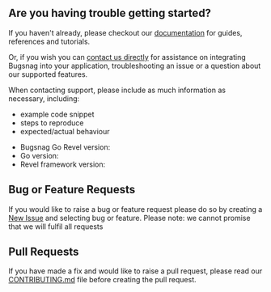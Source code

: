 ## Are you having trouble getting started?
If you haven't already, please checkout our [documentation](https://docs.bugsnag.com/platforms/go/revel) for guides, references and tutorials.

Or, if you wish you can [contact us directly](mailto:support@bugsnag.com) for assistance on integrating Bugsnag into your application, troubleshooting an issue or a question about our supported features.

When contacting support, please include as much information as necessary, including:

- example code snippet
- steps to reproduce
- expected/actual behaviour 

* Bugsnag Go Revel version:
* Go version:
* Revel framework version:

## Bug or Feature Requests
If you would like to raise a bug or feature request please do so by creating a [New Issue](https://github.com/bugsnag/bugsnag-go-revel/issues/new/choose) and selecting bug or feature.
Please note: we cannot promise that we will fulfil all requests

## Pull Requests
If you have made a fix and would like to raise a pull request, please read our [CONTRIBUTING.md](../CONTRIBUTING.md) file before creating the pull request.